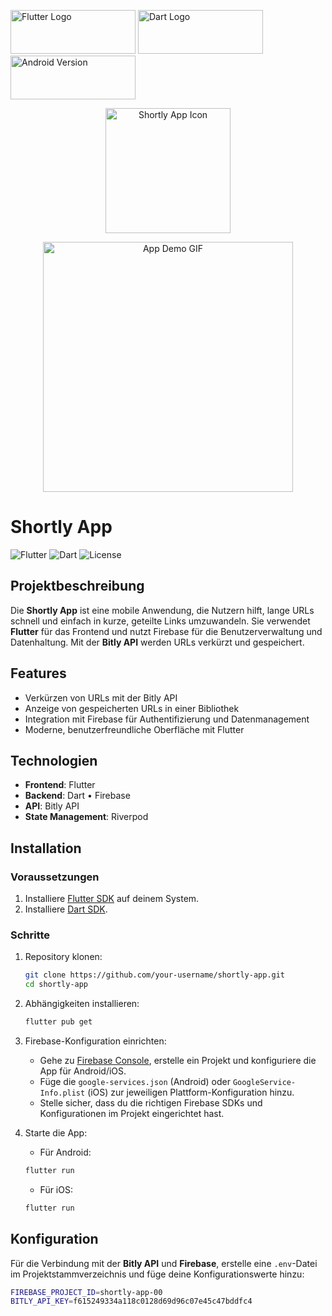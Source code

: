 <p align="left">
  <img src="https://img.shields.io/badge/Flutter-02569B?style=for-the-badge&logo=flutter&logoColor=white" alt="Flutter Logo" width="200" height="70" />
  <img src="https://img.shields.io/badge/Dart-0175C2?style=for-the-badge&logo=dart&logoColor=white" alt="Dart Logo" width="200" height="70" />
  <img src="https://img.shields.io/badge/Android-v11.0-green" alt="Android Version" width="200" height="70" />
</p>

<p align="center">
  <img src="https://drive.google.com/file/d/1h9roAGyNAyG1wLIuHdcZoCN8Dzc09zK8/view?usp=sharing" alt="Shortly App Icon" width="200" height="200" />
</p>

<p align="center">
  <img src="https://drive.google.com/file/d/1r2U2-LYqSEcIOJBTaD74KRE4zTw41Al6/view?usp=sharing" alt="App Demo GIF" width="400" />
</p>

# Shortly App

![Flutter](https://img.shields.io/badge/Flutter-v3.0.0-blue)
![Dart](https://img.shields.io/badge/Dart-v2.17.0-blue)
![License](https://img.shields.io/badge/license-MIT-brightgreen)

## Projektbeschreibung

Die **Shortly App** ist eine mobile Anwendung, die Nutzern hilft, lange URLs schnell und einfach in kurze, geteilte Links umzuwandeln. Sie verwendet **Flutter** für das Frontend und nutzt Firebase für die Benutzerverwaltung und Datenhaltung. Mit der **Bitly API** werden URLs verkürzt und gespeichert.

## Features

- Verkürzen von URLs mit der Bitly API
- Anzeige von gespeicherten URLs in einer Bibliothek
- Integration mit Firebase für Authentifizierung und Datenmanagement
- Moderne, benutzerfreundliche Oberfläche mit Flutter

## Technologien

- **Frontend**: Flutter
- **Backend**: Dart • Firebase
- **API**: Bitly API
- **State Management**: Riverpod

## Installation

### Voraussetzungen

1. Installiere [Flutter SDK](https://flutter.dev/docs/get-started/install) auf deinem System.
2. Installiere [Dart SDK](https://dart.dev/get-dart).

### Schritte

1. Repository klonen:

    ```bash
    git clone https://github.com/your-username/shortly-app.git
    cd shortly-app
    ```

2. Abhängigkeiten installieren:

    ```bash
    flutter pub get
    ```

3. Firebase-Konfiguration einrichten:

    - Gehe zu [Firebase Console](https://console.firebase.google.com/), erstelle ein Projekt und konfiguriere die App für Android/iOS.
    - Füge die `google-services.json` (Android) oder `GoogleService-Info.plist` (iOS) zur jeweiligen Plattform-Konfiguration hinzu.
    - Stelle sicher, dass du die richtigen Firebase SDKs und Konfigurationen im Projekt eingerichtet hast.

4. Starte die App:

    - Für Android:

    ```bash
    flutter run
    ```

    - Für iOS:

    ```bash
    flutter run
    ```

## Konfiguration

Für die Verbindung mit der **Bitly API** und **Firebase**, erstelle eine `.env`-Datei im Projektstammverzeichnis und füge deine Konfigurationswerte hinzu:

```bash
FIREBASE_PROJECT_ID=shortly-app-00
BITLY_API_KEY=f615249334a118c0128d69d96c07e45c47bddfc4